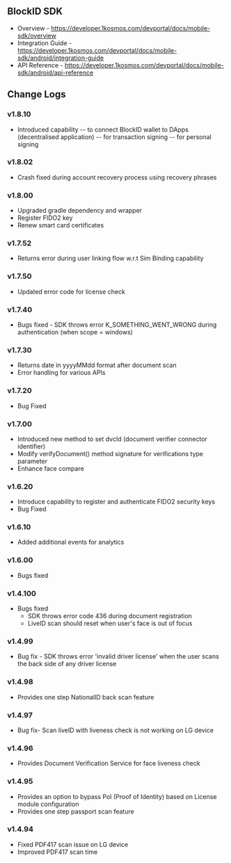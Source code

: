 ## BlockID SDK
- Overview - https://developer.1kosmos.com/devportal/docs/mobile-sdk/overview
- Integration Guide - https://developer.1kosmos.com/devportal/docs/mobile-sdk/android/integration-guide
- API Reference - https://developer.1kosmos.com/devportal/docs/mobile-sdk/android/api-reference

## Change Logs

### v1.8.10
- Introduced capability
-- to connect BlockID wallet to DApps (decentralised application)
-- for transaction signing
-- for personal signing

### v1.8.02
- Crash fixed during account recovery process using recovery phrases

### v1.8.00
- Upgraded gradle dependency and wrapper
- Register FIDO2 key
- Renew smart card certificates

### v1.7.52
- Returns error during user linking flow w.r.t Sim Binding capability

### v1.7.50
- Updated error code for license check

### v1.7.40
- Bugs fixed - SDK throws error K_SOMETHING_WENT_WRONG during authentication (when scope = windows)

### v1.7.30
- Returns date in yyyyMMdd format after document scan 
- Error handling for various APIs

### v1.7.20 
- Bug Fixed

### v1.7.00
- Introduced new method to set dvcId (document verifier connector identifier)
- Modify verifyDocument() method signature for verifications type parameter 
- Enhance face compare

### v1.6.20
- Introduce capability to register and authenticate FIDO2 security keys 
- Bug Fixed

### v1.6.10
- Added additional events for analytics

### v1.6.00
- Bugs fixed

### v1.4.100
- Bugs fixed
   - SDK throws error code 436 during document registration
   - LiveID scan should reset when user's face is out of focus

### v1.4.99
- Bug fix - SDK throws error 'invalid driver license' when the user scans the back side of any driver license

### v1.4.98
- Provides one step NationalID back scan feature

### v1.4.97
- Bug fix- Scan liveID with liveness check is not working on LG device

### v1.4.96
- Provides Document Verification Service for face liveness check

### v1.4.95
- Provides an option to bypass PoI (Proof of Identity) based on License module configuration
- Provides one step passport scan feature

### v1.4.94
- Fixed PDF417 scan issue on LG device
- Improved PDF417 scan time
